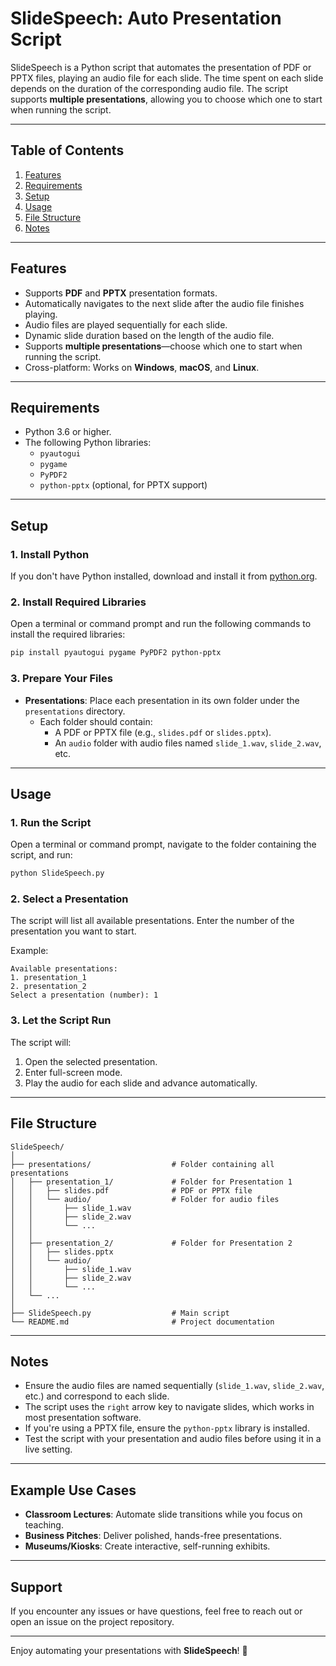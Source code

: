 # SlideSpeech: Auto Presentation Script

SlideSpeech is a Python script that automates the presentation of PDF or PPTX files, playing an audio file for each slide. The time spent on each slide depends on the duration of the corresponding audio file. The script supports **multiple presentations**, allowing you to choose which one to start when running the script.

---

## Table of Contents
1. [Features](#features)
2. [Requirements](#requirements)
3. [Setup](#setup)
4. [Usage](#usage)
5. [File Structure](#file-structure)
6. [Notes](#notes)

---

## Features
- Supports **PDF** and **PPTX** presentation formats.
- Automatically navigates to the next slide after the audio file finishes playing.
- Audio files are played sequentially for each slide.
- Dynamic slide duration based on the length of the audio file.
- Supports **multiple presentations**—choose which one to start when running the script.
- Cross-platform: Works on **Windows**, **macOS**, and **Linux**.

---

## Requirements
- Python 3.6 or higher.
- The following Python libraries:
  - `pyautogui`
  - `pygame`
  - `PyPDF2`
  - `python-pptx` (optional, for PPTX support)

---

## Setup

### 1. Install Python
If you don't have Python installed, download and install it from [python.org](https://www.python.org/downloads/).

### 2. Install Required Libraries
Open a terminal or command prompt and run the following commands to install the required libraries:

```bash
pip install pyautogui pygame PyPDF2 python-pptx
```

### 3. Prepare Your Files
- **Presentations**: Place each presentation in its own folder under the `presentations` directory.
  - Each folder should contain:
    - A PDF or PPTX file (e.g., `slides.pdf` or `slides.pptx`).
    - An `audio` folder with audio files named `slide_1.wav`, `slide_2.wav`, etc.

---

## Usage

### 1. Run the Script
Open a terminal or command prompt, navigate to the folder containing the script, and run:

```bash
python SlideSpeech.py
```

### 2. Select a Presentation
The script will list all available presentations. Enter the number of the presentation you want to start.

Example:
```
Available presentations:
1. presentation_1
2. presentation_2
Select a presentation (number): 1
```

### 3. Let the Script Run
The script will:
1. Open the selected presentation.
2. Enter full-screen mode.
3. Play the audio for each slide and advance automatically.

---

## File Structure

```
SlideSpeech/
│
├── presentations/                  # Folder containing all presentations
│   ├── presentation_1/             # Folder for Presentation 1
│   │   ├── slides.pdf              # PDF or PPTX file
│   │   └── audio/                  # Folder for audio files
│   │       ├── slide_1.wav
│   │       ├── slide_2.wav
│   │       └── ...
│   │
│   ├── presentation_2/             # Folder for Presentation 2
│   │   ├── slides.pptx
│   │   └── audio/
│   │       ├── slide_1.wav
│   │       ├── slide_2.wav
│   │       └── ...
│   └── ...
│
├── SlideSpeech.py                  # Main script
└── README.md                       # Project documentation
```

---

## Notes
- Ensure the audio files are named sequentially (`slide_1.wav`, `slide_2.wav`, etc.) and correspond to each slide.
- The script uses the `right` arrow key to navigate slides, which works in most presentation software.
- If you're using a PPTX file, ensure the `python-pptx` library is installed.
- Test the script with your presentation and audio files before using it in a live setting.

---

## Example Use Cases
- **Classroom Lectures**: Automate slide transitions while you focus on teaching.
- **Business Pitches**: Deliver polished, hands-free presentations.
- **Museums/Kiosks**: Create interactive, self-running exhibits.

---

## Support
If you encounter any issues or have questions, feel free to reach out or open an issue on the project repository.

---

Enjoy automating your presentations with **SlideSpeech**! 🚀